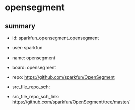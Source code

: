# opensegment
 
## summary 
* id: sparkfun_opensegment_opensegment
* user: sparkfun
* name: opensegment
* board: opensegment
* repo: https://github.com/sparkfun/OpenSegment



* src_file_repo_sch: 
* src_file_repo_sch_link: https://github.com/sparkfun/OpenSegment/tree/master/






